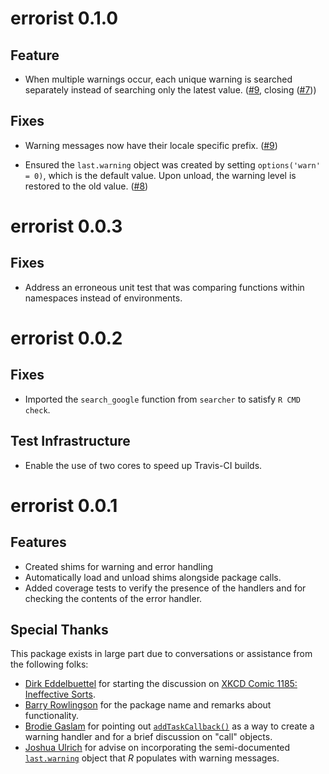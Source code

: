 # errorist 0.1.0

## Feature

- When multiple warnings occur, each unique warning is searched separately
  instead of searching only the latest value. ([#9](https://github.com/r-assist/errorist/pull/9),
  closing ([#7](https://github.com/r-assist/errorist/issues/7)))

## Fixes

- Warning messages now have their locale specific prefix. 
  ([#9](https://github.com/r-assist/errorist/pull/9))

- Ensured the `last.warning` object was created by setting `options('warn' = 0)`,
  which is the default value. Upon unload, the warning level is restored to
  the old value. ([#8](https://github.com/r-assist/errorist/pull/8))
  
# errorist 0.0.3

## Fixes

- Address an erroneous unit test that was comparing functions within namespaces
  instead of environments.

# errorist 0.0.2

## Fixes

- Imported the `search_google` function from `searcher` to satisfy `R CMD check`.

## Test Infrastructure

- Enable the use of two cores to speed up Travis-CI builds.

# errorist 0.0.1

## Features

- Created shims for warning and error handling
- Automatically load and unload shims alongside package calls.
- Added coverage tests to verify the presence of the handlers and for 
  checking the contents of the error handler.

## Special Thanks

This package exists in large part due to conversations or assistance from
the following folks:

- [Dirk Eddelbuettel](http://dirk.eddelbuettel.com) for starting the discussion
  on [XKCD Comic 1185: Ineffective Sorts](https://xkcd.com/1185/).
- [Barry Rowlingson](http://barry.rowlingson.com) for the package name and
  remarks about functionality.
- [Brodie Gaslam](http://www.brodieg.com/) for pointing out 
  [`addTaskCallback()`](https://stat.ethz.ch/R-manual/R-devel/library/base/html/taskCallback.html)
  as a way to create a warning handler and for a brief discussion on "call"
  objects.
- [Joshua Ulrich](http://www.joshuaulrich.com/) for advise on incorporating
  the semi-documented [`last.warning`](https://stat.ethz.ch/R-manual/R-devel/library/base/html/warning.html)
  object that _R_ populates with warning messages.
  
